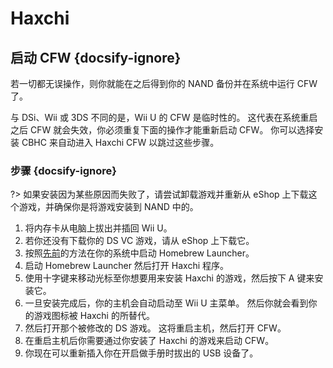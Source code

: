 # Haxchi

## 启动 CFW {docsify-ignore}

若一切都无误操作，则你就能在之后得到你的 NAND 备份并在系统中运行 CFW 了。

与 DSi、Wii 或 3DS 不同的是，Wii U 的 CFW 是临时性的。 这代表在系统重启之后 CFW 就会失效，你必须重复下面的操作才能重新启动 CFW。 你可以选择安装 CBHC 来自动进入 Haxchi CFW 以跳过这些步骤。

### 步骤 {docsify-ignore}

?> 如果安装因为某些原因而失败了，请尝试卸载游戏并重新从 eShop 上下载这个游戏，并确保你是将游戏安装到 NAND 中的。

1. 将内存卡从电脑上拔出并插回 Wii U。
1. 若你还没有下载你的 DS VC 游戏，请从 eShop 上下载它。
1. 按照[先前](browser-exploit)的方法在你的系统中启动 Homebrew Launcher。
1. 启动 Homebrew Launcher 然后打开 Haxchi 程序。
1. 使用十字键来移动光标至你想要用来安装 Haxchi 的游戏，然后按下 A 键来安装它。
1. 一旦安装完成后，你的主机会自动启动至 Wii U 主菜单。 然后你就会看到你的游戏图标被 Haxchi 的所替代。
1. 然后打开那个被修改的 DS 游戏。 这将重启主机，然后打开 CFW。
1. 在重启主机后你需要通过你安装了 Haxchi 的游戏来启动 CFW。
1. 你现在可以重新插入你在开启做手册时拔出的 USB 设备了。